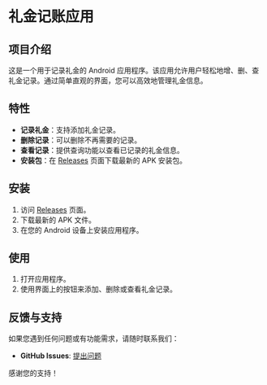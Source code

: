 # 礼金记账应用

## 项目介绍

这是一个用于记录礼金的 Android 应用程序。该应用允许用户轻松地增、删、查礼金记录。通过简单直观的界面，您可以高效地管理礼金信息。

## 特性

- **记录礼金**：支持添加礼金记录。
- **删除记录**：可以删除不再需要的记录。
- **查看记录**：提供查询功能以查看已记录的礼金信息。
- **安装包**：在 [Releases](https://github.com/Evilangel-kk/GiftBook/app/release) 页面下载最新的 APK 安装包。

## 安装

1. 访问 [Releases](app/release/app-release.apk) 页面。
2. 下载最新的 APK 文件。
3. 在您的 Android 设备上安装应用程序。

## 使用

1. 打开应用程序。
2. 使用界面上的按钮来添加、删除或查看礼金记录。

## 反馈与支持

如果您遇到任何问题或有功能需求，请随时联系我们：

- **GitHub Issues**: [提出问题](https://github.com/Evilangel-kk/GiftBook/issues)

感谢您的支持！
